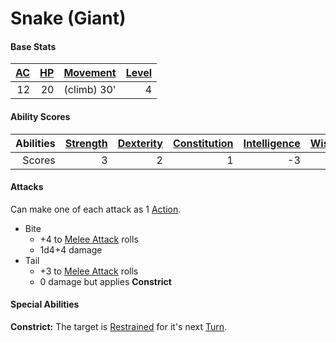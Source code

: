 # Snake (Giant)

#### Base Stats

| [AC](../../../Player%20Characters/Derived%20Statistics/Armor%20Class.md) | [HP](../../../Player%20Characters/Derived%20Statistics/Health%20Points.md) | [Movement](../../../Game%20Procedures/Movement.md) | [Level](../../../Player%20Characters/Derived%20Statistics/Level.md) |
| -----------------------------------------------------------------------: | -------------------------------------------------------------------------: | -------------------------------------------------: | ------------------------------------------------------------------: |
|                                                                       12 |                                                                         20 |                                        (climb) 30' |                                                                   4 |
#### Ability Scores

| Abilities | [Strength](../../../Player%20Characters/Chosen%20Statistics/Strength.md) | [Dexterity](../../../Player%20Characters/Chosen%20Statistics/Dexterity.md) | [Constitution](../../../Player%20Characters/Chosen%20Statistics/Constitution.md) | [Intelligence](../../../Player%20Characters/Chosen%20Statistics/Intelligence.md) | [Wisdom](../../../Player%20Characters/Chosen%20Statistics/Wisdom.md)<br> | [Charisma](../../../Player%20Characters/Chosen%20Statistics/Charisma.md)<br> |
| --------: | -----------------------------------------------------------------------: | -------------------------------------------------------------------------: | -------------------------------------------------------------------------------: | -------------------------------------------------------------------------------: | -----------------------------------------------------------------------: | ---------------------------------------------------------------------------: |
|    Scores |                                                                        3 |                                                                          2 |                                                                                1 |                                                                               -3 |                                                                        0 |                                                                           -2 |
#### Attacks
Can make one of each attack as 1 [Action](../../../Game%20Procedures/Action.md).

- Bite
	- +4 to [Melee Attack](../../../Game%20Procedures/Melee%20Attack.md) rolls
	- 1d4+4 damage
- Tail
	- +3 to [Melee Attack](../../../Game%20Procedures/Melee%20Attack.md) rolls
	- 0 damage but applies **Constrict**
#### Special Abilities
**Constrict:** The target is [Restrained](../../../Conditions/Restrained.md) for it's next [Turn](../../../Game%20Procedures/Turn.md).
